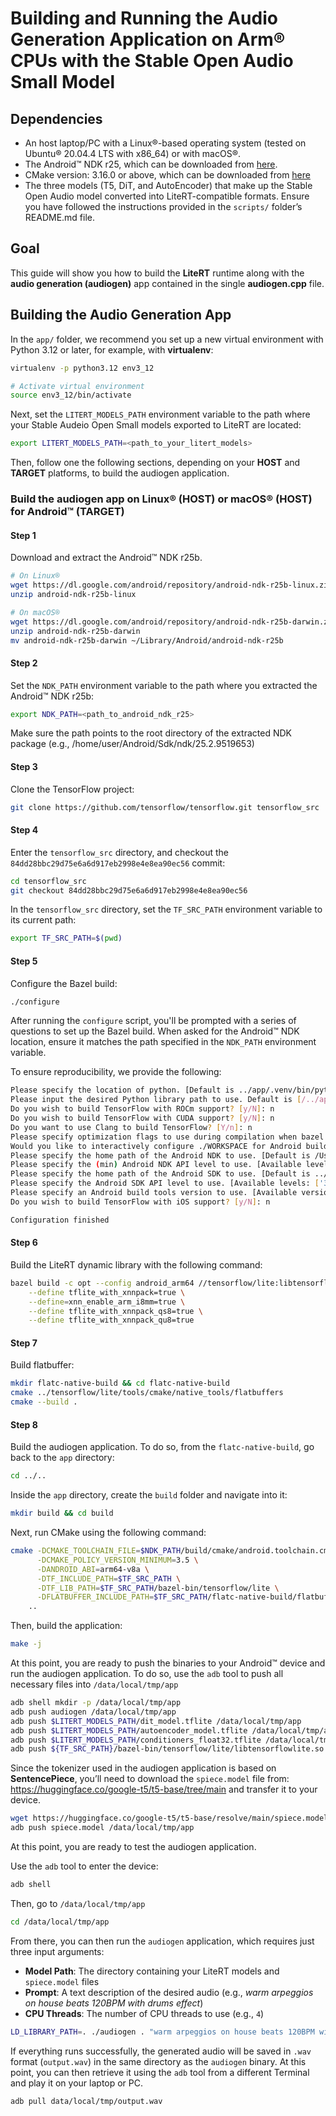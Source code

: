 <!--
    SPDX-FileCopyrightText: Copyright 2025 Arm Limited and/or its affiliates <open-source-office@arm.com>

    SPDX-License-Identifier: Apache-2.0
-->

# Building and Running the Audio Generation Application on Arm® CPUs with the Stable Open Audio Small Model

## Dependencies
- An host laptop/PC with a Linux®-based operating system (tested on Ubuntu® 20.04.4 LTS with x86_64) or with macOS®.
- The Android™ NDK r25, which can be downloaded from [here](https://developer.android.com/ndk/downloads).
- CMake version: 3.16.0 or above, which can be downloaded from [here](https://cmake.org/download/)
- The three models (T5, DiT, and AutoEncoder) that make up the Stable Open Audio model converted into LiteRT-compatible formats. Ensure you have followed the instructions provided in the `scripts/` folder’s README.md file.

## Goal

This guide will show you how to build the <strong>LiteRT</strong> runtime along with the <strong>audio generation (audiogen)</strong> app contained in the single <strong>audiogen.cpp</strong> file.

## Building the Audio Generation App

In the `app/` folder, we recommend you set up a new virtual environment with Python 3.12 or later, for example, with <strong>virtualenv</strong>:

```bash
virtualenv -p python3.12 env3_12

# Activate virtual environment
source env3_12/bin/activate
```

Next, set the `LITERT_MODELS_PATH` environment variable to the path where your Stable Audeio Open Small models exported to LiteRT are located:

```bash
export LITERT_MODELS_PATH=<path_to_your_litert_models>
```

Then, follow one the following sections, depending on your <strong>HOST</strong> and <strong>TARGET</strong> platforms, to build the audiogen application.


### Build the audiogen app on Linux® (HOST) or macOS® (HOST) for Android™ (TARGET)

#### Step 1
Download and extract the Android™ NDK r25b.

```bash
# On Linux®
wget https://dl.google.com/android/repository/android-ndk-r25b-linux.zip
unzip android-ndk-r25b-linux

# On macOS®
wget https://dl.google.com/android/repository/android-ndk-r25b-darwin.zip
unzip android-ndk-r25b-darwin
mv android-ndk-r25b-darwin ~/Library/Android/android-ndk-r25b
```

#### Step 2
Set the `NDK_PATH` environment variable to the path where you extracted the Android™ NDK r25b:

```bash
export NDK_PATH=<path_to_android_ndk_r25>
```

Make sure the path points to the root directory of the extracted NDK package (e.g., /home/user/Android/Sdk/ndk/25.2.9519653)

#### Step 3
Clone the TensorFlow project:

```bash
git clone https://github.com/tensorflow/tensorflow.git tensorflow_src
```

#### Step 4
Enter the `tensorflow_src` directory, and checkout the `84dd28bbc29d75e6a6d917eb2998e4e8ea90ec56` commit:

```bash
cd tensorflow_src
git checkout 84dd28bbc29d75e6a6d917eb2998e4e8ea90ec56
```

In the `tensorflow_src` directory, set the `TF_SRC_PATH` environment variable to its current path:

```bash
export TF_SRC_PATH=$(pwd)
```

#### Step 5
Configure the Bazel build:

```bash
./configure
```

After running the `configure` script, you'll be prompted with a series of questions to set up the Bazel build. When asked for the Android™ NDK location, ensure it matches the path specified in the `NDK_PATH` environment variable.

To ensure reproducibility, we provide the following:

```bash
Please specify the location of python. [Default is ../app/.venv/bin/python3]:
Please input the desired Python library path to use. Default is [/../app/.venv/lib/python3.10/site-packages]
Do you wish to build TensorFlow with ROCm support? [y/N]: n
Do you wish to build TensorFlow with CUDA support? [y/N]: n
Do you want to use Clang to build TensorFlow? [Y/n]: n
Please specify optimization flags to use during compilation when bazel option "--config=opt" is specified [Default is -Wno-sign-compare]:
Would you like to interactively configure ./WORKSPACE for Android builds? [y/N]: y
Please specify the home path of the Android NDK to use. [Default is /Users/../library/Android/Sdk/ndk-bundle]: ../Library/Android/android-ndk-r25b
Please specify the (min) Android NDK API level to use. [Available levels: [16, 17, 18, 19, 21, 22, 23, 24, 26, 27, 28, 29, 30, 31, 32, 33]] [Default is 21]: 30
Please specify the home path of the Android SDK to use. [Default is ../Library/Android/sdk]:
Please specify the Android SDK API level to use. [Available levels: ['35']] [Default is 35]:
Please specify an Android build tools version to use. [Available versions: ['35.0.0', '35.0.1', '36.0.0']] [Default is 36.0.0]:
Do you wish to build TensorFlow with iOS support? [y/N]: n

Configuration finished
```
#### Step 6
Build the LiteRT dynamic library with the following command:

```bash
bazel build -c opt --config android_arm64 //tensorflow/lite:libtensorflowlite.so \
    --define tflite_with_xnnpack=true \
    --define=xnn_enable_arm_i8mm=true \
    --define tflite_with_xnnpack_qs8=true \
    --define tflite_with_xnnpack_qu8=true
```

#### Step 7
Build flatbuffer:

```bash
mkdir flatc-native-build && cd flatc-native-build
cmake ../tensorflow/lite/tools/cmake/native_tools/flatbuffers
cmake --build .
```

#### Step 8
Build the audiogen application. To do so, from the `flatc-native-build`, go back to the `app` directory:

```bash
cd ../..
```

Inside the `app` directory, create the `build` folder and navigate into it:

```bash
mkdir build && cd build
```

Next, run CMake using the following command:

```bash
cmake -DCMAKE_TOOLCHAIN_FILE=$NDK_PATH/build/cmake/android.toolchain.cmake \
      -DCMAKE_POLICY_VERSION_MINIMUM=3.5 \
      -DANDROID_ABI=arm64-v8a \
      -DTF_INCLUDE_PATH=$TF_SRC_PATH \
      -DTF_LIB_PATH=$TF_SRC_PATH/bazel-bin/tensorflow/lite \
      -DFLATBUFFER_INCLUDE_PATH=$TF_SRC_PATH/flatc-native-build/flatbuffers/include \ \
    ..
```

Then, build the application:
```bash
make -j
```

At this point, you are ready to push the binaries to your Android™ device and run the audiogen application. To do so, use the `adb` tool to push all necessary files into `/data/local/tmp/app`

```bash
adb shell mkdir -p /data/local/tmp/app
adb push audiogen /data/local/tmp/app
adb push $LITERT_MODELS_PATH/dit_model.tflite /data/local/tmp/app
adb push $LITERT_MODELS_PATH/autoencoder_model.tflite /data/local/tmp/app
adb push $LITERT_MODELS_PATH/conditioners_float32.tflite /data/local/tmp/app
adb push ${TF_SRC_PATH}/bazel-bin/tensorflow/lite/libtensorflowlite.so /data/local/tmp/app
```

Since the tokenizer used in the audiogen application is based on <strong>SentencePiece</strong>, you’ll need to download the `spiece.model` file from:
https://huggingface.co/google-t5/t5-base/tree/main
and transfer it to your device.

```bash
wget https://huggingface.co/google-t5/t5-base/resolve/main/spiece.model
adb push spiece.model /data/local/tmp/app
```

At this point, you are ready to test the audiogen application.

Use the `adb` tool to enter the device:

```bash
adb shell
```

Then, go to `/data/local/tmp/app`
```bash
cd /data/local/tmp/app
```

From there, you can then run the `audiogen` application, which requires just three input arguments:

- **Model Path**: The directory containing your LiteRT models and `spiece.model` files
- **Prompt**: A text description of the desired audio (e.g., *warm arpeggios on house beats 120BPM with drums effect*)
- **CPU Threads**: The number of CPU threads to use (e.g., `4`)

```bash
LD_LIBRARY_PATH=. ./audiogen . "warm arpeggios on house beats 120BPM with drums effect" 4
```

If everything runs successfully, the generated audio will be saved in `.wav` format (`output.wav`) in the same directory as the `audiogen` binary. At this point, you can then retrieve it using the `adb` tool from a different Terminal and play it on your laptop or PC.

```bash
adb pull data/local/tmp/output.wav
```
